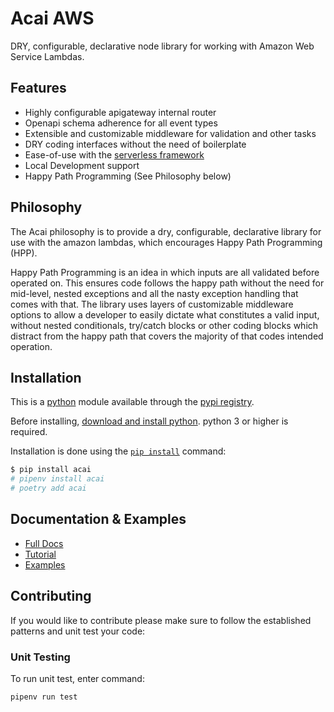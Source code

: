 # Acai AWS
DRY, configurable, declarative node library for working with Amazon Web Service Lambdas.

## Features
* Highly configurable apigateway internal router
* Openapi schema adherence for all event types
* Extensible and customizable middleware for validation and other tasks
* DRY coding interfaces without the need of boilerplate
* Ease-of-use with the [serverless framework](https://www.serverless.com/)
* Local Development support
* Happy Path Programming (See Philosophy below)

## Philosophy

The Acai philosophy is to provide a dry, configurable, declarative library for use with the amazon lambdas, which encourages Happy Path Programming (HPP).

Happy Path Programming is an idea in which inputs are all validated before operated on. This ensures code follows the happy path without the need for mid-level, nested exceptions and all the nasty exception handling that comes with that. The library uses layers of customizable middleware options to allow a developer to easily dictate what constitutes a valid input, without nested conditionals, try/catch blocks or other coding blocks which distract from the happy path that covers the majority of that codes intended operation.

## Installation

This is a [python](https://www.python.org/) module available through the
[pypi registry](https://pypi.org).

Before installing, [download and install python](https://www.python.org/downloads/).
python 3 or higher is required.


Installation is done using the
[`pip install`](https://packaging.python.org/tutorials/installing-packages/) command:

```bash
$ pip install acai
# pipenv install acai
# poetry add acai
```
## Documentation & Examples

* [Full Docs](https://syngenta.github.io/acai-python-docs/)
* [Tutorial](https://syngenta.github.io/acai-python-docs/)
* [Examples](https://github.com/syngenta/acai-python-docs/blob/main/examples/)


## Contributing

If you would like to contribute please make sure to follow the established patterns and unit test your code:

### Unit Testing

To run unit test, enter command:
```bash
pipenv run test
```
